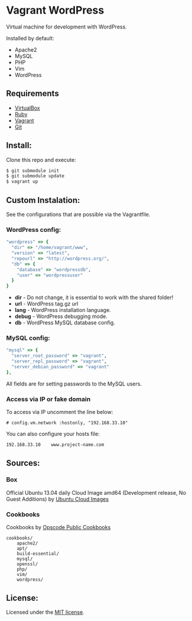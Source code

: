 # Vagrant WordPress #

Virtual machine for development with WordPress.

Installed by default:

* Apache2
* MySQL
* PHP
* Vim
* WordPress

## Requirements ##

* [VirtualBox](https://www.virtualbox.org/)
* [Ruby](http://www.ruby-lang.org)
* [Vagrant](http://vagrantup.com/)
* [Git](http://git-scm.com/)

## Install: ##

Clone this repo and execute:

```bash
$ git submodule init
$ git submodule update
$ vagrant up
```

## Custom Instalation: ##

See the configurations that are possible via the Vagrantfile.

### WordPress config: ###

```ruby
"wordpress" => {
  "dir" => "/home/vagrant/www",
  "version" => "latest",
  "repourl" => "http://wordpress.org/",
  "db" => {
    "database" => "wordpressdb",
    "user" => "wordpressuser"
  }
}
```

* **dir** - Do not change, it is essential to work with the shared folder!
* **url** - WordPress tag.gz url
* **lang** - WordPress installation language.
* **debug** - WordPress debugging mode.
* **db** - WordPress MySQL database config.

### MySQL config: ###

```ruby
"mysql" => {
  "server_root_password" => "vagrant",
  "server_repl_password" => "vagrant",
  "server_debian_password" => "vagrant"
},
```

All fields are for setting passwords to the MySQL users.

### Access via IP or fake domain ###

To access via IP uncomment the line below:

    # config.vm.network :hostonly, "192.168.33.10"

You can also configure your hosts file:

    192.168.33.10    www.project-name.com

## Sources: ##

### Box ###

Official Ubuntu 13.04 daily Cloud Image amd64 (Development release, No Guest Additions) by [Ubuntu Cloud Images](http://cloud-images.ubuntu.com/)

### Cookbooks ###

Cookbooks by [Opscode Public Cookbooks](https://github.com/opscode-cookbooks/)

    cookbooks/
        apache2/
        apt/
        build-essential/
        mysql/
        openssl/
        php/
        vim/
        wordpress/

## License: ##

Licensed under the [MIT license](http://opensource.org/licenses/mit-license.php).
